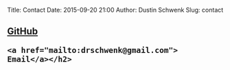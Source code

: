 Title: Contact
Date: 2015-09-20 21:00
Author: Dustin Schwenk
Slug: contact

<h2 class="entry-title">
    <a href="https://github.com/drschwenk">  GitHub</a><br>

    <a href="mailto:drschwenk@gmail.com">  Email</a></h2>


